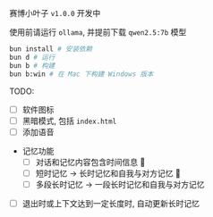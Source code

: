 赛博小叶子 `v1.0.0` 开发中

使用前请运行 `ollama`, 并提前下载 `qwen2.5:7b` 模型

```bash
bun install # 安装依赖
bun d # 运行
bun b # 构建
bun b:win # 在 Mac 下构建 Windows 版本
```

TODO:

- [ ] 软件图标
- [ ] 黑暗模式, 包括 `index.html`
- [ ] 添加语音
- 记忆功能
  - [ ] 对话和记忆内容包含时间信息 🚧
  - [ ] 短时记忆 -> 长时记忆和自我与对方记忆 🚧
  - [ ] 多段长时记忆 -> 一段长时记忆和自我与对方记忆
- [ ] 退出时或上下文达到一定长度时, 自动更新长时记忆
